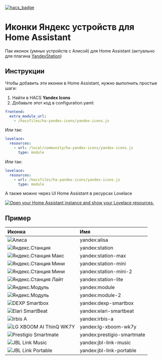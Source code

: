 [![hacs_badge](https://img.shields.io/badge/HACS-Default-orange.svg?style=for-the-badge)](https://github.com/custom-components/hacs)

# Иконки Яндекс устройств для Home Assistant
Пак иконок (умных устройств с Алисой) для Home Assistant (актуально для плагина [YandexStation](https://github.com/AlexxIT/YandexStation))

## Инструкции
Чтобы добавить эти иконки в Home Assistant, нужно выполнить простые шаги:

1. Найти в HACS **Yandex Icons**
2. Добавьте этот код в configuration.yaml:

```yaml
frontend:
  extra_module_url:
    - /hacsfiles/ha-yandex-icons/yandex-icons.js 
```
Или так:
```yaml
lovelace:
  resources:
    - url: /local/community/ha-yandex-icons/yandex-icons.js
      type: module  
```
Или так:
```yaml
lovelace:
  resources:
    - url: /hacsfiles/ha-yandex-icons/yandex-icons.js
      type: module  
```


А также можно через UI Home Assistant в ресурсах Lovelace

[![Open your Home Assistant instance and show your Lovelace resources.](https://my.home-assistant.io/badges/lovelace_resources.svg)](https://my.home-assistant.io/redirect/lovelace_resources/)

## Пример

| Иконка                                                                                                                                      | Имя                        |
|:--------------------------------------------------------------------------------------------------------------------------------------------|:---------------------------|
| ![Алиса](https://raw.githubusercontent.com/iswitch/ha-yandex-icons/master/docs/alisa.svg "Алиса")                                           | yandex:alisa               |
| ![Яндекс.Станция](https://raw.githubusercontent.com/iswitch/ha-yandex-icons/master/docs/station.svg "Яндекс.Станция")                       | yandex:station             |
| ![Яндекс.Станция Макс](https://raw.githubusercontent.com/iswitch/ha-yandex-icons/master/docs/station-max.svg "Яндекс.Станция Макс")         | yandex:station-max         |
| ![Яндекс.Станция Мини](https://raw.githubusercontent.com/iswitch/ha-yandex-icons/master/docs/station-mini.svg "Яндекс.Станция Мини")        | yandex:station-mini        |
| ![Яндекс.Станция Мини](https://raw.githubusercontent.com/iswitch/ha-yandex-icons/master/docs/station-mini-2.svg "Яндекс.Станция Мини 2")    | yandex:station-mini-2      |
| ![Яндекс.Станция Лайт](https://raw.githubusercontent.com/iswitch/ha-yandex-icons/master/docs/station-lite.svg "Яндекс.Станция Лайт")        | yandex:station-lite        |
| ![Яндекс.Модуль](https://raw.githubusercontent.com/iswitch/ha-yandex-icons/master/docs/module.svg "Яндекс.Модуль")                          | yandex:module              |
| ![Яндекс.Модуль](https://raw.githubusercontent.com/iswitch/ha-yandex-icons/master/docs/module-2.svg "Яндекс.Модуль 2")                      | yandex:module-2            |
| ![DEXP Smartbox](https://raw.githubusercontent.com/iswitch/ha-yandex-icons/master/docs/dexp-smartbox.svg "DEXP Smartbox")                   | yandex:dexp-smartbox       |
| ![Elari SmartBeat](https://raw.githubusercontent.com/iswitch/ha-yandex-icons/master/docs/elari-smartbeat.svg "Elari SmartBeat")             | yandex:elari-smartbeat     |
| ![Irbis A](https://raw.githubusercontent.com/iswitch/ha-yandex-icons/master/docs/irbis-a.svg "Irbis A")                                     | yandex:irbis-a             |
| ![LG XBOOM AI ThinQ WK7Y](https://raw.githubusercontent.com/iswitch/ha-yandex-icons/master/docs/lg-xboom-wk7y.svg "LG XBOOM AI ThinQ WK7Y") | yandex:lg-xboom-wk7y       |
| ![Prestigio Smartmate](https://raw.githubusercontent.com/iswitch/ha-yandex-icons/master/docs/prestigio-smartmate.svg "Prestigio Smartmate") | yandex:prestigio-smartmate |
| ![JBL Link Music](https://raw.githubusercontent.com/iswitch/ha-yandex-icons/master/docs/jbl-link-music.svg "JBL Link Music")                | yandex:jbl-link-music      |
| ![JBL Link Portable](https://raw.githubusercontent.com/iswitch/ha-yandex-icons/master/docs/jbl-link-portable.svg "JBL Link Portable")       | yandex:jbl-link-portable   |
